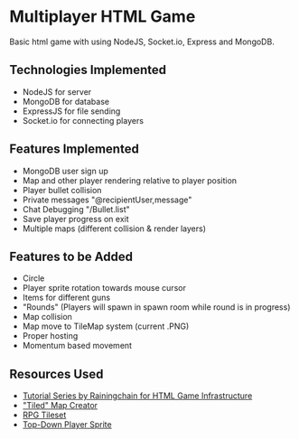 # Multiplayer HTML Game
Basic html game with using NodeJS, Socket.io, Express and MongoDB.

## Technologies Implemented
- NodeJS for server
- MongoDB for database
- ExpressJS for file sending
- Socket.io for connecting players

## Features Implemented
- MongoDB user sign up
- Map and other player rendering relative to player position
- Player bullet collision
- Private messages "@recipientUser,message"
- Chat Debugging "/Bullet.list"
- Save player progress on exit
- Multiple maps (different collision & render layers)

## Features to be Added
- Circle
- Player sprite rotation towards mouse cursor
- Items for different guns
- "Rounds" (Players will spawn in spawn room while round is in progress)
- Map collision
- Map move to TileMap system (current .PNG)
- Proper hosting
- Momentum based movement

## Resources Used
- [Tutorial Series by Rainingchain for HTML Game Infrastructure](https://youtu.be/PfSwUOBL1YQ)
- ["Tiled" Map Creator](https://www.mapeditor.org/)
- [RPG Tileset](https://opengameart.org/content/rpg-pack-base-set)
- [Top-Down Player Sprite](https://opengameart.org/content/animated-top-down-survivor-player)
